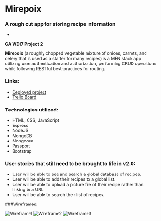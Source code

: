 # Mirepoix

### A rough cut app for storing recipe information
-

<b>GA WDI7 Project 2</b>

<b>Mirepoix</b> (a roughly chopped vegetable mixture of onions, carrots, and celery that is used as a starter
for many recipes) is a MEN stack app utilizing user authentication and authorization, performing CRUD operations
while following RESTful best-practices for routing.

### Links:

* [Deployed project](https://mirepoix.herokuapp.com/)
* [Trello Board](https://trello.com/b/A0AdluLJ/ga-wdi-project2-mirepoix)

### Technologies utilized:

 * HTML, CSS, JavaScript
 * Express
 * NodeJS
 * MongoDB
 * Mongoose
 * Passport
 * Bootstrap


### User stories that still need to be brought to life in v2.0:

 * User will be able to see and search a global database of recipes.
 * User will be able to add their recipes to a global list.
 * User will be able to upload a picture file of their recipe rather than linking to a URL.
 * User will be able to search their list of recipes.

###Wireframes:

![Wireframe1](http://i.imgur.com/lv47SmN.jpg)
![Wireframe2](http://i.imgur.com/Krm4oLm.jpg)
![Wireframe3](http://i.imgur.com/mX6GR6g.jpg)




